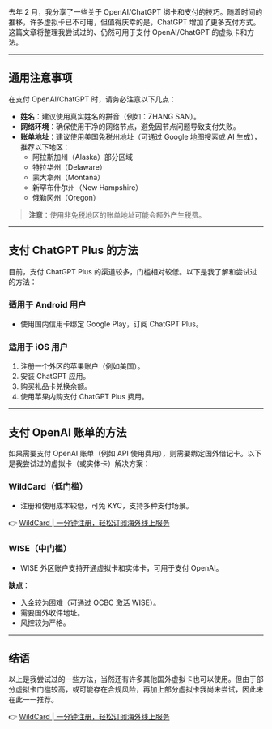 去年 2 月，我分享了一些关于 OpenAI/ChatGPT 绑卡和支付的技巧。随着时间的推移，许多虚拟卡已不可用，但值得庆幸的是，ChatGPT 增加了更多支付方式。这篇文章将整理我尝试过的、仍然可用于支付 OpenAI/ChatGPT 的虚拟卡和方法。

---

## 通用注意事项

在支付 OpenAI/ChatGPT 时，请务必注意以下几点：

- **姓名**：建议使用真实姓名的拼音（例如：ZHANG SAN）。
- **网络环境**：确保使用干净的网络节点，避免因节点问题导致支付失败。
- **账单地址**：建议使用美国免税州地址（可通过 Google 地图搜索或 AI 生成），推荐以下地区：
  - 阿拉斯加州（Alaska）部分区域
  - 特拉华州（Delaware）
  - 蒙大拿州（Montana）
  - 新罕布什尔州（New Hampshire）
  - 俄勒冈州（Oregon）

> **注意**：使用非免税地区的账单地址可能会额外产生税费。

---

## 支付 ChatGPT Plus 的方法

目前，支付 ChatGPT Plus 的渠道较多，门槛相对较低。以下是我了解和尝试过的方法：

### 适用于 Android 用户

- 使用国内信用卡绑定 Google Play，订阅 ChatGPT Plus。

### 适用于 iOS 用户

1. 注册一个外区的苹果账户（例如美国）。
2. 安装 ChatGPT 应用。
3. 购买礼品卡兑换余额。
4. 使用苹果内购支付 ChatGPT Plus 费用。

---

## 支付 OpenAI 账单的方法

如果需要支付 OpenAI 账单（例如 API 使用费用），则需要绑定国外借记卡。以下是我尝试过的虚拟卡（或实体卡）解决方案：

### WildCard（低门槛）

- 注册和使用成本较低，可免 KYC，支持多种支付场景。

👉 [WildCard | 一分钟注册，轻松订阅海外线上服务](https://bit.ly/bewildcard)

### WISE（中门槛）

- WISE 外区账户支持开通虚拟卡和实体卡，可用于支付 OpenAI。

**缺点**：
- 入金较为困难（可通过 OCBC 激活 WISE）。
- 需要国外收件地址。
- 风控较为严格。

---

## 结语

以上是我尝试过的一些方法，当然还有许多其他国外虚拟卡也可以使用。但由于部分虚拟卡门槛较高，或可能存在合规风险，再加上部分虚拟卡我尚未尝试，因此未在此一一推荐。

👉 [WildCard | 一分钟注册，轻松订阅海外线上服务](https://bit.ly/bewildcard)